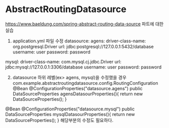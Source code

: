 # AbstractRoutingDatasource
https://www.baeldung.com/spring-abstract-routing-data-source 파트에 대한 실습

1. application.yml 파일 수정
  datasource:
    agens:
      driver-class-name: org.postgresql.Driver
      url: jdbc:postgresql://127.0.0.1:5432/database
      username: user
      password: password

  mysql:
    driver-class-name: com.mysql.cj.jdbc.Driver
    url: jdbc:mysql://127.0.0.1:3306/database
    username: user
    password: password
    
2. datasource 하위 레벨(ex> agens, mysql)을 수정했을 경우
  com.example.abstractroutingdatasource.config.RoutingConfiguration 
  @Bean
  @ConfigurationProperties("datasource.agens")
  public DataSourceProperties agensDatasourProperties(){
    return new DataSourceProperties();
  }

  @Bean
  @ConfigurationProperties("datasource.mysql")
  public DataSourceProperties mysqlDatasourProperties(){
    return new DataSourceProperties();
  }
  해당부분의 수정도 필요하다.
  
  
